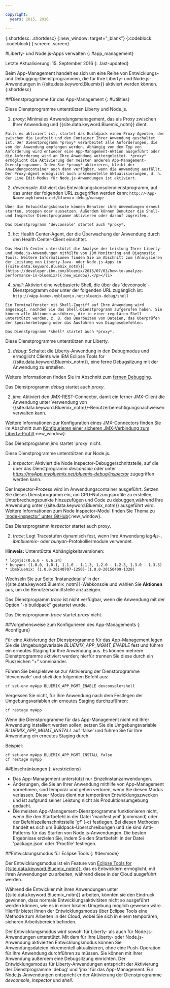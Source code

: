 ```yaml
---

copyright:
  years: 2015, 2016

---
```


{:shortdesc: .shortdesc}
{:new_window: target="_blank"}
{:codeblock: .codeblock}
{:screen: .screen}

#Liberty- und Node.js-Apps verwalten
{: #app_management}

Letzte Aktualisierung: 15. September 2016
{: .last-updated}

Beim App-Management handelt es sich um eine Reihe von Entwicklungs- und Debugging-Dienstprogrammen, die für Ihre Liberty- und Node.js-Anwendungen in {{site.data.keyword.Bluemix}} aktiviert werden können.
{:shortdesc}

##Dienstprogramme für das App-Management
{: #Utilities}

Diese Dienstprogramme unterstützen Liberty und Node.js.

  1. *proxy*: Minimales Anwendungsmanagement, das als Proxy zwischen Ihrer Anwendung und {{site.data.keyword.Bluemix_notm}} dient.

    Falls es aktiviert ist, startet das Buildpack einen Proxy-Agenten, der zwischen die Laufzeit und den Container Ihrer Anwendung geschaltet ist. Der Dienstprogramm *proxy* verarbeitet alle Anforderungen, die von der Anwendung empfangen werden. Abhängig von dem Typ von Anforderung wird entweder eine App-Management-Aktion ausgeführt oder die Anforderung wird an Ihre Anwendung weitergeleitet. *proxy* ermöglicht die Aktivierung der meisten anderen App-Management-Dienstprogramme. Indem Sie *proxy* aktivieren, bleibt der Anwendungscontainer auch dann verfügbar, wenn die Anwendung ausfällt. Der Proxy-Agent ermöglicht auch inkrementelle Aktualisierungen, d. h. der Live Edit-Modus für Node.js-Anwendungen ist aktiviert.
	
  2. *devconsole*: Aktiviert das Entwicklungskonsolendienstprogramm, auf das unter der folgenden URL zugegriffen werden kann:
    ```
    http://<App-Name>.mybluemix.net/bluemix-debug/manage
    ```
	
    Über die Entwicklungskonsole können Benutzer ihre Anwendungen erneut starten, stoppen oder aussetzen. Außerdem können Benutzer die Shell- und Inspector-Dienstprogramme aktivieren oder darauf zugreifen.

    Das Dienstprogramm 'devconsole' startet auch *proxy*.
	
  3. *hc*: Health Center-Agent, der die Überwachung der Anwendung durch den Health Center-Client einrichtet.

    Das Health Center unterstützt die Analyse der Leistung Ihrer Liberty- und Node.js-Anwendungen mithilfe von IBM Monitoring and Diagnostic Tools. Weitere Informationen finden Sie im Abschnitt zum [Analysieren der Leistung von Liberty-Java- oder Node.js-Apps in {{site.data.keyword.Bluemix_notm}}](https://developer.ibm.com/bluemix/2015/07/03/how-to-analyze-performance-in-bluemix/){:new_window}.</p></li>
	
  4. *shell*: Aktiviert eine webbasierte Shell, die über das 'devconsole'-Dienstprogramm oder unter der folgenden URL zugänglich ist:
    ```
    http://<App-Name>.mybluemix.net/bluemix-debug/shell
    ```
	
    Ein Terminalfenster mit Shell-Zugriff auf Ihre Anwendung wird angezeigt, nachdem Sie das Shell-Dienstprogramm aufgerufen haben. Sie können alle Aktionen ausführen, die in einer regulären Shell unterstützt werden, z. B. das Bearbeiten von Dateien, das Überprüfen der Speicherbelegung oder das Ausführen von Diagnosebefehlen.
	
    Das Dienstprogramm *shell* startet auch *proxy*.

Diese Dienstprogramme unterstützen nur Liberty.

  1. *debug*: Schaltet die Liberty-Anwendung in den Debugmodus und ermöglicht Clients wie IBM Eclipse Tools for {{site.data.keyword.Bluemix_notm}}, eine ferne Debugsitzung mit der Anwendung zu erstellen.
  
   Weitere Informationen finden Sie im Abschnitt zum [fernen Debugging](/docs/manageapps/eclipsetools/eclipsetools.html#remotedebug).
   
   Das Dienstprogramm *debug* startet auch *proxy*.
   
  2. *jmx*: Aktiviert den JMX-REST-Connector, damit ein ferner JMX-Client die Anwendung unter Verwendung von {{site.data.keyword.Bluemix_notm}}-Benutzerberechtigungsnachweisen verwalten kann.
  
  Weitere Informationen zur Konfiguration eines JMX-Connectors finden Sie im Abschnitt zum [Konfigurieren einer sicheren JMX-Verbindung zum Liberty-Profil](https://www-01.ibm.com/support/knowledgecenter/was_beta_liberty/com.ibm.websphere.wlp.nd.multiplatform.doc/ae/twlp_admin_restconnector.html){:new_window}.
  
  Das Dienstprogramm *jmx* startet 'proxy' nicht.

Diese Dienstprogramme unterstützen nur Node.js.

  1. *inspector*: Aktiviert die Node Inspector-Debuggerschnittstelle, auf die über das Dienstprogramm *devconsole* oder unter *https://myApp.mybluemix.net/bluemix-debug/inspector* zugegriffen werden kann.
  
  Der Inspector-Prozess wird im Anwendungscontainer ausgeführt. Setzen Sie dieses Dienstprogramm ein, um CPU-Nutzungsprofile zu erstellen, Unterbrechungspunkte hinzuzufügen und Code zu debuggen,während Ihre Anwendung unter {{site.data.keyword.Bluemix_notm}} ausgeführt wird. Weitere Informationen zum Node Inspector-Modul finden Sie Thema zu ['node-inspector' unter GitHub](https://github.com/node-inspector/node-inspector){:new_window}.
  
  Das Dienstprogramm *inspector* startet auch *proxy*.
	
  2. *trace*: Legt Tracestufen dynamisch fest, wenn Ihre Anwendung *log4js*-, *ibmbluemix*- oder *bunyan*-Protokolliermodule verwendet.
  
  **Hinweis:** Unterstützte Abhängigkeitsversionen:

    * log4js:(0.6.0 - 0.6.24)
    * bunyan: (1.0.0, 1.0.1, 1.1.0 - 1.1.3, 1.2.0 - 1.2.3, 1.3.0 - 1.3.5)
    * ibmbluemix: (1.0.0-20140707-1250)-(1.0.0-20150409-1328)
  
  Wechseln Sie zur Seite 'Instanzdetails' in der {{site.data.keyword.Bluemix_notm}}-Webkonsole und wählen Sie **Aktionen** aus, um die Benutzerschnittstelle anzuzeigen.

  Das Dienstprogramm *trace* ist nicht verfügbar, wenn die Anwendung mit der Option "-b buildpack" gestartet wurde.

  Das Dienstprogramm *trace* startet *proxy* nicht.

##Vorgehensweise zum Konfigurieren des App-Managements
{: #configure}

Für eine
Aktivierung der Dienstprogramme für das App-Management legen Sie die
Umgebungsvariable *BLUEMIX_APP_MGMT_ENABLE* fest und führen ein erneutes Staging für Ihre Anwendung aus. Es können mehrere Dienstprogramme aktiviert werden; hierfür trennen Sie diese durch ein Pluszeichen “+” voneinander.

Führen Sie beispielsweise zur Aktivierung der Dienstprogramme 'devconsole' und *shell* den folgenden Befehl aus:

```
cf set-env myApp BLUEMIX_APP_MGMT_ENABLE devconsole+shell
```

Vergessen Sie nicht, für Ihre Anwendung nach dem Festlegen der Umgebungsvariablen ein erneutes Staging durchzuführen:

```
cf restage myApp
```

Wenn die Dienstprogramme für das App-Management nicht mit Ihrer Anwendung installiert werden sollen,
setzen Sie die Umgebungsvariable
*BLUEMIX_APP_MGMT_INSTALL* auf 'false' und führen Sie für Ihre Anwendung ein erneutes Staging durch.

Beispiel:

```
cf set-env myApp BLUEMIX_APP_MGMT_INSTALL false
cf restage myApp
```

##Einschränkungen
{: #restrictions}

* Das App-Management unterstützt nur Einzelinstanzanwendungen.
* Änderungen, die Sie an Ihrer Anwendung mithilfe von App-Management vornehmen, sind temporär und gehen verloren, wenn Sie diesen Modus verlassen. Dieser Modus dient nur temporären Entwicklungszwecken und ist aufgrund seiner Leistung nicht als Produktionsumgebung gedacht.
* Die meisten App-Management-Dienstprogramme funktionieren nicht, wenn Sie den Startbefehl in der Datei 'manifest.yml' (command) oder der Befehlszeilenschnittstelle 'cf' (-c) festlegen. Bei diesen Methoden handelt es sich um Buildpack-Überschreibungen und sie sind Anti-Patterns für das Starten von Node.js-Anwendungen. Die besten Ergebnisse erzielen Sie, indem Sie den Startbefehl in der Datei 'package.json' oder 'Procfile' festlegen.

##Entwicklungsmodus für Eclipse Tools
{: #devmode}

Der Entwicklungsmodus ist ein Feature von [Eclipse Tools for {{site.data.keyword.Bluemix_notm}}](/docs/manageapps/eclipsetools/eclipsetools.html#eclipsetools), das
es Entwicklern ermöglicht,
mit ihren Anwendungen zu arbeiten, während diese in der Cloud ausgeführt werden.

Während die Entwickler mit ihren Anwendungen unter
{{site.data.keyword.Bluemix_notm}} arbeiten, könnten sie den Eindruck
gewinnen, dass normale Entwicklungsaktivitäten nicht so ausgeführt werden können, wie es in einer lokalen Umgebung möglich gewesen wäre. Hierfür
bietet Ihnen der Entwicklungsmodus über Eclipse Tools eine Methode zum Arbeiten in der Cloud, wobei Sie sich in einem temporären, sicheren Arbeitsbereich befinden.

Der Entwicklungsmodus wird sowohl für Liberty- als auch für Node.js-Anwendungen unterstützt. Mit dem für Ihre Liberty- oder Node.js-Anwendung aktivierten
Entwicklungsmodus können Sie Anwendungsdateien inkrementell aktualisieren, ohne
eine Push-Operation für Ihre Anwendung durchführen zu müssen. Sie können mit Ihrer Anwendung außerdem eine
Debugsitzung einrichten. Der Entwicklungsmodus für Liberty-Anwendungen entspricht
der Aktivierung der Dienstprogramme 'debug' und 'jmx' für das
App-Management. Für Node.js-Anwendungen entspricht er der Aktivierung
der Dienstprogramme *devconsole*, *inspector* und *shell*.
